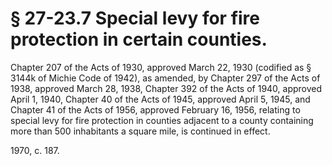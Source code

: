 # § 27-23.7 Special levy for fire protection in certain counties.

<p>Chapter 207 of the Acts of 1930, approved March 22, 1930 (codified as § 3144k of Michie Code of 1942), as amended, by Chapter 297 of the Acts of 1938, approved March 28, 1938, Chapter 392 of the Acts of 1940, approved April 1, 1940, Chapter 40 of the Acts of 1945, approved April 5, 1945, and Chapter 41 of the Acts of 1956, approved February 16, 1956, relating to special levy for fire protection in counties adjacent to a county containing more than 500 inhabitants a square mile, is continued in effect.</p><p>1970, c. 187.</p>